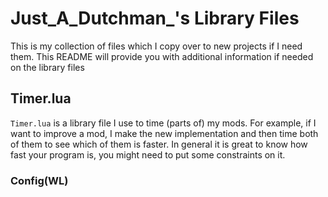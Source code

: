 # Just_A_Dutchman_'s Library Files

This is my collection of files which I copy over to new projects if I need them. This README will provide you with additional information if needed on the library files



## Timer.lua

`Timer.lua` is a library file I use to time (parts of) my mods. For example, if I want to improve a mod, I make the new implementation and then time both of them to see which of them is faster. In general it is great to know how fast your program is, you might need to put some constraints on it.

### Config(WL)
